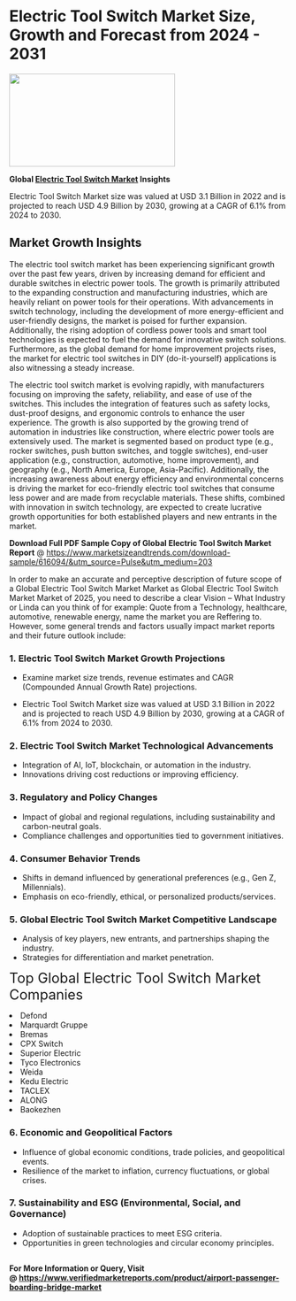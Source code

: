 <H1>Electric Tool Switch Market Size, Growth and Forecast from 2024 - 2031</H1><img class="aligncenter size-medium wp-image-584254" src="https://thirdeyenews.in/wp-content/uploads/2024/09/Global-Market-Research-300x168.jpeg" alt="" width="300" height="168" /><p><strong>Global&nbsp;<a href="https://www.marketsizeandtrends.com/download-sample/616094/&amp;utm_source=Pulse&amp;utm_medium=203">Electric Tool Switch Market</a> Insights</strong></p><p>Electric Tool Switch Market size was valued at USD 3.1 Billion in 2022 and is projected to reach USD 4.9 Billion by 2030, growing at a CAGR of 6.1% from 2024 to 2030.</p><p><h2>Market Growth Insights</h2> <p>The electric tool switch market has been experiencing significant growth over the past few years, driven by increasing demand for efficient and durable switches in electric power tools. The growth is primarily attributed to the expanding construction and manufacturing industries, which are heavily reliant on power tools for their operations. With advancements in switch technology, including the development of more energy-efficient and user-friendly designs, the market is poised for further expansion. Additionally, the rising adoption of cordless power tools and smart tool technologies is expected to fuel the demand for innovative switch solutions. Furthermore, as the global demand for home improvement projects rises, the market for electric tool switches in DIY (do-it-yourself) applications is also witnessing a steady increase. </p> <p>The electric tool switch market is evolving rapidly, with manufacturers focusing on improving the safety, reliability, and ease of use of the switches. This includes the integration of features such as safety locks, dust-proof designs, and ergonomic controls to enhance the user experience. The growth is also supported by the growing trend of automation in industries like construction, where electric power tools are extensively used. The market is segmented based on product type (e.g., rocker switches, push button switches, and toggle switches), end-user application (e.g., construction, automotive, home improvement), and geography (e.g., North America, Europe, Asia-Pacific). Additionally, the increasing awareness about energy efficiency and environmental concerns is driving the market for eco-friendly electric tool switches that consume less power and are made from recyclable materials. These shifts, combined with innovation in switch technology, are expected to create lucrative growth opportunities for both established players and new entrants in the market. </p><p><span class=""><strong>Download Full PDF Sample Copy of Global Electric Tool Switch Market Report</strong> @ <a href="https://www.marketsizeandtrends.com/download-sample/616094/&amp;utm_source=Pulse&amp;utm_medium=203" target="_blank">https://www.marketsizeandtrends.com/download-sample/616094/&amp;utm_source=Pulse&amp;utm_medium=203</a></span></p><p>In order to make an accurate and perceptive description of future scope of a Global&nbsp;Electric Tool Switch Market Market as Global&nbsp;Electric Tool Switch Market Market of 2025, you need to describe a clear Vision &ndash; What Industry or Linda can you think of for example: Quote from a Technology, healthcare, automotive, renewable energy, name the market you are Reffering to. However, some general trends and factors usually impact market reports and their future outlook include:</p><h3>1.&nbsp;<strong>Electric Tool Switch Market Growth Projections</strong></h3><ul><li>Examine market size trends, revenue estimates and CAGR (Compounded Annual Growth Rate) projections.</li><li><p>Electric Tool Switch Market size was valued at USD 3.1 Billion in 2022 and is projected to reach USD 4.9 Billion by 2030, growing at a CAGR of 6.1% from 2024 to 2030.</p></li></ul><h3>2.&nbsp;<strong>Electric Tool Switch Market Technological Advancements</strong></h3><ul><li>Integration of AI, IoT, blockchain, or automation in the industry.</li><li>Innovations driving cost reductions or improving efficiency.</li></ul><h3>3.&nbsp;<strong>Regulatory and Policy Changes</strong></h3><ul><li>Impact of global and regional regulations, including sustainability and carbon-neutral goals.</li><li>Compliance challenges and opportunities tied to government initiatives.</li></ul><h3>4.&nbsp;<strong>Consumer Behavior Trends</strong></h3><ul><li>Shifts in demand influenced by generational preferences (e.g., Gen Z, Millennials).</li><li>Emphasis on eco-friendly, ethical, or personalized products/services.</li></ul><h3>5.&nbsp;<strong>Global Electric Tool Switch Market Competitive Landscape</strong></h3><ul><li>Analysis of key players, new entrants, and partnerships shaping the industry.</li><li>Strategies for differentiation and market penetration.</li></ul><p data-pm-slice="1 1 []"><span style="color: inherit; font-family: inherit; font-size: 25px;">Top Global Electric Tool Switch Market Companies</span></p><div class="" data-test-id=""><p><li>Defond</li><li> Marquardt Gruppe</li><li> Bremas</li><li> CPX Switch</li><li> Superior Electric</li><li> Tyco Electronics</li><li> Weida</li><li> Kedu Electric</li><li> TACLEX</li><li> ALONG</li><li> Baokezhen</li></p></div><h3>6.&nbsp;<strong>Economic and Geopolitical Factors</strong></h3><ul><li>Influence of global economic conditions, trade policies, and geopolitical events.</li><li>Resilience of the market to inflation, currency fluctuations, or global crises.</li></ul><h3>7.&nbsp;<strong>Sustainability and ESG (Environmental, Social, and Governance)</strong></h3><ul><li>Adoption of sustainable practices to meet ESG criteria.</li><li>Opportunities in green technologies and circular economy principles.</li></ul><h2><strong style="font-size: 14px;">For More Information or Query, Visit @&nbsp;</strong><a style="background-color: #ffffff; font-size: 14px;" href="https://www.marketsizeandtrends.com/report/electric-tool-switch-market/" target="_blank">https://www.verifiedmarketreports.com/product/airport-passenger-boarding-bridge-market</a></h2>
